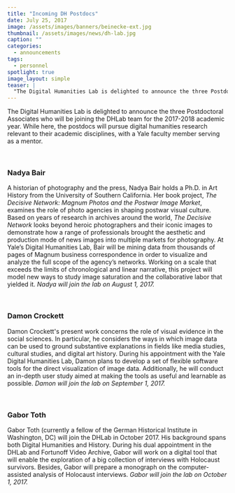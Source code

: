 ```yaml
---
title: "Incoming DH Postdocs"
date: July 25, 2017
image: /assets/images/banners/beinecke-ext.jpg
thumbnail: /assets/images/news/dh-lab.jpg
caption: ""
categories: 
  - announcements
tags: 
  - personnel
spotlight: true 
image_layout: simple
teaser: |
  "The Digital Humanities Lab is delighted to announce the three Postdoctoral Associates who will be joining the DHLab team for the 2017-2018 academic year. While here, the postdocs will pursue digital..."
---
```


<p>The Digital Humanities Lab is delighted to announce the three Postdoctoral Associates who will be joining the DHLab team for the 2017-2018 academic year. While here, the postdocs will pursue digital humanities research relevant to their academic disciplines, with a Yale faculty member serving as a mentor.</p><br/>

<h3 class='subheading'>Nadya Bair</h3>  
<p>A historian of photography and the press, Nadya Bair holds a Ph.D. in Art History from the University of Southern California. Her book project, <em>The Decisive Network: Magnum Photos and the Postwar Image Market</em>, examines the role of photo agencies in shaping postwar visual culture. Based on years of research in archives around the world, <em>The Decisive Network</em> looks beyond heroic photographers and their iconic images to demonstrate how a range of professionals brought the aesthetic and production mode of news images into multiple markets for photography. At Yale’s Digital Humanities Lab, Bair will be mining data from thousands of pages of Magnum business correspondence in order to visualize and analyze the full scope of the agency’s networks. Working on a scale that exceeds the limits of chronological and linear narrative, this project will model new ways to study image saturation and the collaborative labor that yielded it.
<em>Nadya will join the lab on August 1, 2017.</em></p><br/>


<h3 class='subheading'>Damon Crockett</h3>  
<p>Damon Crockett's present work concerns the role of visual evidence in the social sciences. In particular, he considers the ways in which image data can be used to ground substantive explanations in fields like media studies, cultural studies, and digital art history. During his appointment with the Yale Digital Humanities Lab, Damon plans to develop a set of flexible software tools for the direct visualization of image data. Additionally, he will conduct an in-depth user study aimed at making the tools as useful and learnable as possible.
<em>Damon will join the lab on September 1, 2017.</em></p><br/>


<h3 class='subheading'>Gabor Toth</h3>  
<p>Gabor Toth (currently a fellow of the German Historical Institute in Washington, DC) will join the DHLab in October 2017. His background spans both Digital Humanities and History. During his dual appointment in the DHLab and Fortunoff Video Archive, Gabor will work on a digital tool that will enable the exploration of a big collection of interviews with Holocaust survivors. Besides, Gabor will prepare a monograph on the computer-assisted analysis of Holocaust interviews.
<em>Gabor will join the lab on October 1, 2017.</em></p>